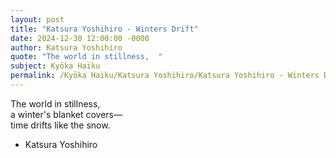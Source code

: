 ```yaml
---
layout: post
title: "Katsura Yoshihiro - Winters Drift"
date: 2024-12-30 12:00:00 -0000
author: Katsura Yoshihiro
quote: "The world in stillness,  "
subject: Kyōka Haiku
permalink: /Kyōka Haiku/Katsura Yoshihiro/Katsura Yoshihiro - Winters Drift
---
```


The world in stillness,  
a winter's blanket covers—  
time drifts like the snow.

- Katsura Yoshihiro
